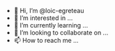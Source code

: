 - 👋 Hi, I’m @loic-egreteau
- 👀 I’m interested in ...
- 🌱 I’m currently learning ...
- 💞️ I’m looking to collaborate on ...
- 📫 How to reach me ...

<!---
loic-egreteau/loic-egreteau is a ✨ special ✨ repository because its `README.md` (this file) appears on your GitHub profile.
You can click the Preview link to take a look at your changes.
--->
